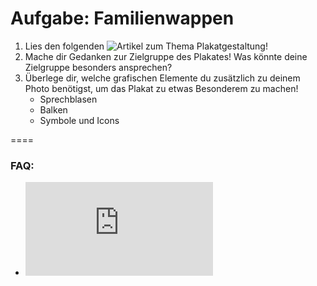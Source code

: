 Aufgabe: Familienwappen
====

1. Lies den folgenden ![Artikel](http://blog.martes.de/2011/07/08/plakatgestaltung/) zum Thema Plakatgestaltung!
2. Mache dir Gedanken zur Zielgruppe des Plakates! Was könnte deine Zielgruppe besonders ansprechen?
4. Überlege dir, welche grafischen Elemente du zusätzlich zu deinem Photo benötigst, um das Plakat zu etwas Besonderem zu machen!
	* Sprechblasen
	* Balken
	* Symbole und Icons



====

### FAQ:
* ![Link zum FAQ](https://github.com/cartz/schule/blob/master/faq.md)